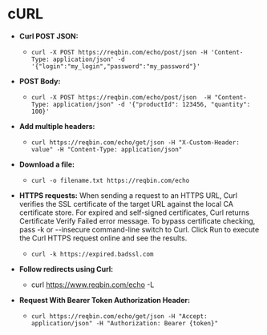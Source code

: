 # cURL

* **Curl POST JSON:**
	* `curl -X POST https://reqbin.com/echo/post/json
   -H 'Content-Type: application/json'
   -d '{"login":"my_login","password":"my_password"}'`

* **POST Body:**
	* `curl -X POST https://reqbin.com/echo/post/json 
   -H "Content-Type: application/json"
   -d '{"productId": 123456, "quantity": 100}'  `

* **Add multiple headers:** 
 	* `curl https://reqbin.com/echo/get/json
   -H "X-Custom-Header: value"
   -H "Content-Type: application/json"
     `

* **Download a file:**
 	* `curl -o filename.txt https://reqbin.com/echo`

* **HTTPS requests:**
 	When sending a request to an HTTPS URL, Curl verifies the SSL certificate of the target URL against the local CA certificate store. For expired and self-signed certificates, Curl returns Certificate Verify Failed error message. To bypass certificate checking, pass -k or --insecure command-line switch to Curl. Click Run to execute the Curl HTTPS request online and see the results. 
 	* `curl -k https://expired.badssl.com`

* **Follow redirects using Curl:**
 	* curl https://www.reqbin.com/echo -L

* **Request With Bearer Token Authorization Header:**
	* `curl https://reqbin.com/echo/get/json
   -H "Accept: application/json"
   -H "Authorization: Bearer {token}"`
